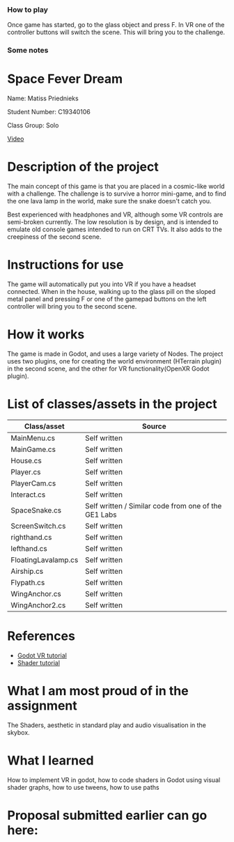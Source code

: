### How to play

Once game has started, go to the glass object and press F. In VR one of the controller buttons will switch the scene.
This will bring you to the challenge.

### Some notes



# Space Fever Dream

Name: Matiss Priednieks

Student Number: C19340106

Class Group: Solo

[Video](https://youtu.be/umZKT61G0fc)

# Description of the project
The main concept of this game is that you are placed in a cosmic-like world with a challenge. The challenge is to survive a horror mini-game, and to find the one lava lamp in the world, make sure the snake doesn't catch you. 

Best experienced with headphones and VR, although some VR controls are semi-broken currently.
The low resolution is by design, and is intended to emulate old console games intended to run on CRT TVs. It also adds to the creepiness of the second scene.

# Instructions for use
The game will automatically put you into VR if you have a headset connected. When in the house, walking up to the glass pill on the sloped metal panel and pressing F or one of the gamepad buttons on the left controller will bring you to the second scene. 

# How it works
The game is made in Godot, and uses a large variety of Nodes. The project uses two plugins, one for creating the world environment (HTerrain plugin) in the second scene, and the other for VR functionality(OpenXR Godot plugin).

# List of classes/assets in the project

| Class/asset | Source |
|-----------|-----------|
| MainMenu.cs | Self written |
| MainGame.cs | Self written |
| House.cs | Self written |
| Player.cs | Self written |
| PlayerCam.cs | Self written |
| Interact.cs | Self written |
| SpaceSnake.cs | Self written / Similar code from one of the GE1 Labs |
| ScreenSwitch.cs | Self written |
| righthand.cs | Self written |
| lefthand.cs | Self written |
| FloatingLavalamp.cs | Self written |
| Airship.cs | Self written |
| Flypath.cs | Self written |
| WingAnchor.cs | Self written |
| WingAnchor2.cs | Self written |

# References
* [Godot VR tutorial](https://docs.godotengine.org/en/stable/tutorials/vr/openvr/vr_starter_tutorial/vr_starter_tutorial_part_one.html#doc-vr-starter-tutorial-part-one)
* [Shader tutorial](https://www.youtube.com/watch?v=sf_Dc4ew3eM)

# What I am most proud of in the assignment
The Shaders, aesthetic in standard play and audio visualisation in the skybox.

# What I learned
How to implement VR in godot, how to code shaders in Godot using visual shader graphs, how to use tweens, how to use paths

# Proposal submitted earlier can go here:

